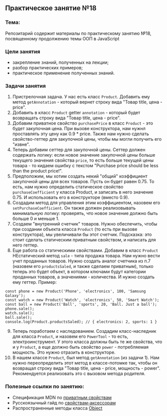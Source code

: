 ## Практическое занятие №18

### Тема:

Репозитарий содержит материалы по практическому занятию №18, посвященному продолжению темы ООП в JavaScript

### Цели занятия
- закрепление знаний, полученных на лекции;
- разбор практических примеров;
- практическое применение полученных знаний.

### Задачи занятия
1. Пристрелочная задача. У нас есть класс `Product`. Добавить ему метод `getAnnotation` - который вернет строку вида "Товар title, цена - price".
2. Добавить в класс `Product` getter `annotation` - который будет возвращать строку вида "Товар title, цена - price".
3. Добавим приватное свойство `purchasePrice` в класс `Product` - это будет закупочная цена. При вызове конструктора, нам нужнл проставлять эту цену как 0.9 * price. Также нам нужно сделать свойство-геттер для закупочной цены, чтобы мы могли получить его "извне".
4. Теперь добавим сеттер для закупочной цены. Сеттер должен содержать логику: если новое значение закупочной цены больше текущего значения свойства `price`, то есть больше текущей цены товара - то кидаем ошибку с текстом "Purchase price should be less than the product price!".
5. Предположим, мы хотим создать некий "общий" коэффициент закупочной цены для всех товаров. Пусть он будет равен 0.75. То есть, нам нужно определить статическое свойство `purchaseCoefficient` у класса Product, и записать в него значение 0.75. И использовать его в конструкторе (вместо 0.9).
6. Создадим метод для управления этим коэффициентом, назовем его `setPurchaseCoefficient`. Он также должен реализовывать минимальную логику: проверять, что новое значение должно быть больше 0 и меньше 1.
7. Создаем "внутренний счетчик" товаров. Нужно обеспечить, чтобы при создании объекта класса `Product` (то есть при вызове конструктора), мы увеличивали бы этот счетчик. Подсказка: это стоит сделать статическим приватным свойством, и написать для него геттер.
8. Еще работа со статическими свойствами. Добавим в класс `Product` НЕстатический метод `sale` - типа продажа товара. Нам нужно вести учет проданных товаров. Нужно создать аналог счетчика из п.7 (назовем его `productsSaled`, и также сделаем приватным), только теперь это будет объект, в котором ключами будут категории проданных товаров, а значениями - количества. И нужно создать ему геттер. Пример:
```
const phone = new Product('Phone', 'electronics', 100, 'Samsung Galaxy');
const watch = new Product('Watch', 'electronics', 50, 'Smart Watch');
const ball = new Product('Ball', 'sports', 20, 'Ball. Just a ball');
phone.sale();
watch.sale();
ball.sale();
console.log(Product.productsSaled); // { electronics: 2, sports: 1 }
```
9. Теперь поработаем с наследованием. Создадим класс-наследник для класса `Product`, и назовем его `PowerTool` - то есть, электроинструмент. У этого класса должны быть те же свойства, что и у `Product`, а еще должно быть свойство `power` - потребляемая мощность. Это нужно отразить в конструкторе.
10. В нашем классе `Product`, был метод `getAnnotation` (из задачи 1). Нам нужно переопределить этот метод в классе-потомке так, чтобы он возвращал строку вида "Товар title, цена - price, мощность - power". Рекомендуется реализовать это с вызовом метода родителя.

### Полезные ссылки по занятию:
 - Спецификация MDN по [приватным свойствам](https://developer.mozilla.org/en-US/docs/Web/JavaScript/Reference/Classes/Private_class_fields)
 - Русскоязычный гайд по [свойствам-аксессорам](https://learn.javascript.ru/property-accessors)
 - Распространенные методы класса [Object](https://learn.javascript.ru/keys-values-entries)